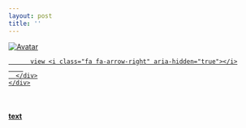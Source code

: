 ```yaml
---
layout: post
title: ''
---
```


<p class="imglist">

<div class="image-container">
  <a href="https://pic.imgdb.cn/item/5ee89c9c2cb53f50fec1b961.jpg"  data-fancybox="images">
    <img src="https://pic.imgdb.cn/item/5ee89cf42cb53f50fec207a3.jpg" alt="Avatar" class="image" />
    <div class="overlay">
      <div class="text">
        
          view <i class="fa fa-arrow-right" aria-hidden="true"></i>
        
      </div>
    </div>
  </a>
</div>










<a href="https://pic.imgdb.cn/item/5ee89c9c2cb53f50fec1b964.jpg" data-fancybox="images"><img src="" /></a>
<a href="https://pic.imgdb.cn/item/5ee89c9c2cb53f50fec1b966.jpg" data-fancybox="images"><img src="" /></a>
<a href="https://pic.imgdb.cn/item/5ee89c9c2cb53f50fec1b96a.jpg" data-fancybox="images"><img src="" /></a>
<a href="https://pic.imgdb.cn/item/5ee89c9c2cb53f50fec1b96c.jpg" data-fancybox="images"><img src="" /></a>
<a href="https://pic.imgdb.cn/item/5ee89c9c2cb53f50fec1b971.jpg" data-fancybox="images"><img src="" /></a>
<a href="https://pic.imgdb.cn/item/5ee89c9c2cb53f50fec1b976.jpg" data-fancybox="images"><img src="" /></a>
<a href="https://pic.imgdb.cn/item/5ee89c9c2cb53f50fec1b979.jpg" data-fancybox="images"><img src="" /></a>
<a href="https://pic.imgdb.cn/item/5ee89c9c2cb53f50fec1b97c.jpg" data-fancybox="images"><img src="" /></a>
<a href="https://pic.imgdb.cn/item/5ee89c9c2cb53f50fec1b97f.jpg" data-fancybox="images"><img src="" /></a>
<a href="https://pic.imgdb.cn/item/5ee89c9c2cb53f50fec1b983.jpg" data-fancybox="images"><img src="" /></a>
<a href="https://pic.imgdb.cn/item/5ee89c9c2cb53f50fec1b98a.jpg" data-fancybox="images"><img src="" /></a>
<a href="https://pic.imgdb.cn/item/5ee89c9c2cb53f50fec1b991.jpg" data-fancybox="images"><img src="" /></a>
<a href="https://pic.imgdb.cn/item/5ee89c9c2cb53f50fec1b994.jpg" data-fancybox="images"><img src="" /></a>
<a href="https://pic.imgdb.cn/item/5ee89c9c2cb53f50fec1b996.jpg" data-fancybox="images"><img src="" /></a>
<a href="https://pic.imgdb.cn/item/5ee89c9c2cb53f50fec1b999.jpg" data-fancybox="images"><img src="" /></a>
<a href="https://pic.imgdb.cn/item/5ee89c9c2cb53f50fec1b99d.jpg" data-fancybox="images"><img src="" /></a>
<a href="https://pic.imgdb.cn/item/5ee89c9c2cb53f50fec1b9a1.jpg" data-fancybox="images"><img src="" /></a>
<a href="https://pic.imgdb.cn/item/5ee89c9c2cb53f50fec1b9a5.jpg" data-fancybox="images"><img src="" /></a>
<a href="https://pic.imgdb.cn/item/5ee89c9c2cb53f50fec1b9a9.jpg" data-fancybox="images"><img src="" /></a>
<a href="https://pic.imgdb.cn/item/5ee89c9c2cb53f50fec1b9ab.jpg" data-fancybox="images"><img src="" /></a>
<a href="https://pic.imgdb.cn/item/5ee89c9c2cb53f50fec1b9b2.jpg" data-fancybox="images"><img src="" /></a>
<a href="https://pic.imgdb.cn/item/5ee89c9c2cb53f50fec1b9b8.jpg" data-fancybox="images"><img src="" /></a>
<a href="https://pic.imgdb.cn/item/5ee89c9c2cb53f50fec1b9bd.jpg" data-fancybox="images"><img src="" /></a>
<a href="https://pic.imgdb.cn/item/5ee89c9c2cb53f50fec1b9c2.jpg" data-fancybox="images"><img src="" /></a>
<a href="https://pic.imgdb.cn/item/5ee89c9c2cb53f50fec1b9c6.jpg" data-fancybox="images"><img src="" /></a>
<a href="https://pic.imgdb.cn/item/5ee89c9c2cb53f50fec1b9ca.jpg" data-fancybox="images"><img src="" /></a>
<a href="https://pic.imgdb.cn/item/5ee89c9c2cb53f50fec1b9cf.jpg" data-fancybox="images"><img src="" /></a>
<a href="https://pic.imgdb.cn/item/5ee89c9c2cb53f50fec1b9d2.jpg" data-fancybox="images"><img src="" /></a>
<a href="https://pic.imgdb.cn/item/5ee89c9c2cb53f50fec1b9d6.jpg" data-fancybox="images"><img src="" /></a>
<a href="https://pic.imgdb.cn/item/5ee89cd32cb53f50fec1e92f.jpg" data-fancybox="images"><img src="" /></a>
<a href="https://pic.imgdb.cn/item/5ee89cd32cb53f50fec1e931.jpg" data-fancybox="images"><img src="" /></a>
<a href="https://pic.imgdb.cn/item/5ee89cd32cb53f50fec1e938.jpg" data-fancybox="images"><img src="" /></a>
<a href="https://pic.imgdb.cn/item/5ee89cd32cb53f50fec1e93b.jpg" data-fancybox="images"><img src="" /></a>
<a href="https://pic.imgdb.cn/item/5ee89cd32cb53f50fec1e93e.jpg" data-fancybox="images"><img src="" /></a>
<a href="https://pic.imgdb.cn/item/5ee89cd32cb53f50fec1e942.jpg" data-fancybox="images"><img src="" /></a>
<a href="https://pic.imgdb.cn/item/5ee89cd32cb53f50fec1e945.jpg" data-fancybox="images"><img src="" /></a>
<a href="https://pic.imgdb.cn/item/5ee89cd32cb53f50fec1e948.jpg" data-fancybox="images"><img src="" /></a>
<a href="https://pic.imgdb.cn/item/5ee89cd32cb53f50fec1e94b.jpg" data-fancybox="images"><img src="" /></a>
<a href="https://pic.imgdb.cn/item/5ee89cd32cb53f50fec1e94e.jpg" data-fancybox="images"><img src="" /></a>
<a href="https://pic.imgdb.cn/item/5ee89cd32cb53f50fec1e951.jpg" data-fancybox="images"><img src="" /></a>
<a href="https://pic.imgdb.cn/item/5ee89cd32cb53f50fec1e953.jpg" data-fancybox="images"><img src="" /></a>
<a href="https://pic.imgdb.cn/item/5ee89cd32cb53f50fec1e957.jpg" data-fancybox="images"><img src="" /></a>
<a href="https://pic.imgdb.cn/item/5ee89cd32cb53f50fec1e95a.jpg" data-fancybox="images"><img src="" /></a>
<a href="https://pic.imgdb.cn/item/5ee89cd32cb53f50fec1e95e.jpg" data-fancybox="images"><img src="" /></a>
<a href="https://pic.imgdb.cn/item/5ee89cd32cb53f50fec1e960.jpg" data-fancybox="images"><img src="" /></a>
<a href="https://pic.imgdb.cn/item/5ee89cd32cb53f50fec1e967.jpg" data-fancybox="images"><img src="" /></a>
<a href="https://pic.imgdb.cn/item/5ee89cd32cb53f50fec1e96e.jpg" data-fancybox="images"><img src="" /></a>
<a href="https://pic.imgdb.cn/item/5ee89cd32cb53f50fec1e971.jpg" data-fancybox="images"><img src="" /></a>
<a href="https://pic.imgdb.cn/item/5ee89cd32cb53f50fec1e974.jpg" data-fancybox="images"><img src="" /></a>
<a href="https://pic.imgdb.cn/item/5ee89cd32cb53f50fec1e977.jpg" data-fancybox="images"><img src="" /></a>
<a href="https://pic.imgdb.cn/item/5ee89cd32cb53f50fec1e979.jpg" data-fancybox="images"><img src="" /></a>
<a href="https://pic.imgdb.cn/item/5ee89cd32cb53f50fec1e97b.jpg" data-fancybox="images"><img src="" /></a>
<a href="https://pic.imgdb.cn/item/5ee89cd32cb53f50fec1e97f.jpg" data-fancybox="images"><img src="" /></a>
<a href="https://pic.imgdb.cn/item/5ee89cd32cb53f50fec1e982.jpg" data-fancybox="images"><img src="" /></a>
<a href="https://pic.imgdb.cn/item/5ee89cd32cb53f50fec1e984.jpg" data-fancybox="images"><img src="" /></a>
<a href="https://pic.imgdb.cn/item/5ee89cd32cb53f50fec1e988.jpg" data-fancybox="images"><img src="" /></a>
<a href="https://pic.imgdb.cn/item/5ee89cd32cb53f50fec1e98c.jpg" data-fancybox="images"><img src="" /></a>
<a href="https://pic.imgdb.cn/item/5ee89cd32cb53f50fec1e98f.jpg" data-fancybox="images"><img src="" /></a>
<a href="https://pic.imgdb.cn/item/5ee89cd32cb53f50fec1e991.jpg" data-fancybox="images"><img src="" /></a>
<a href="https://pic.imgdb.cn/item/5ee89cf42cb53f50fec207a3.jpg" data-fancybox="images"><img src="" /></a>

</p>


#### [text](https://cxcxcx.cx/works/0057a.html)
